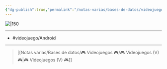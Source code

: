 ```yaml
---
{"dg-publish":true,"permalink":"/notas-varias/bases-de-datos/videojuegos/v-polyforge/"}
---
```



![|150](https://images.igdb.com/igdb/image/upload/t_cover_big/co6ms1.jpg)

---

- #videojuego/Android 

---

> [[Notas varias/Bases de datos/🎮 Videojuegos 🎮/🎮 Videojuegos (V) 🎮\|🎮 Videojuegos (V) 🎮]]